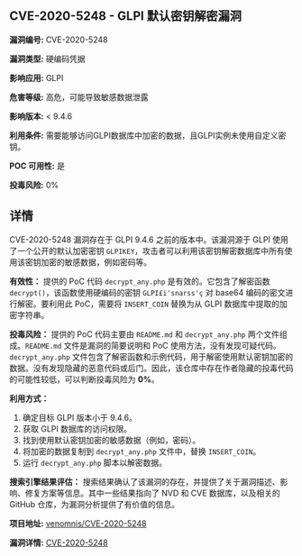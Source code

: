 ## CVE-2020-5248 - GLPI 默认密钥解密漏洞

**漏洞编号:** CVE-2020-5248

**漏洞类型:** 硬编码凭据

**影响应用:** GLPI

**危害等级:** 高危，可能导致敏感数据泄露

**影响版本:** < 9.4.6

**利用条件:** 需要能够访问GLPI数据库中加密的数据，且GLPI实例未使用自定义密钥。

**POC 可用性:** 是

**投毒风险:** 0%

## 详情

CVE-2020-5248 漏洞存在于 GLPI 9.4.6 之前的版本中。该漏洞源于 GLPI 使用了一个公开的默认加密密钥 `GLPIKEY`，攻击者可以利用该密钥解密数据库中所有使用该密钥加密的敏感数据，例如密码等。

**有效性：**
提供的 PoC 代码 `decrypt_any.php` 是有效的。它包含了解密函数 `decrypt()`，该函数使用硬编码的密钥 `GLPI£i'snarss'ç` 对 base64 编码的密文进行解密。要利用此 PoC，需要将 `INSERT_COIN` 替换为从 GLPI 数据库中提取的加密字符串。

**投毒风险：**
提供的 PoC 代码主要由 `README.md` 和 `decrypt_any.php` 两个文件组成。`README.md` 文件是漏洞的简要说明和 PoC 使用方法，没有发现可疑代码。`decrypt_any.php` 文件包含了解密函数和示例代码，用于解密使用默认密钥加密的数据。没有发现隐藏的恶意代码或后门。因此，该仓库中存在作者隐藏的投毒代码的可能性较低，可以判断投毒风险为 **0%**。

**利用方式：**
1.  确定目标 GLPI 版本小于 9.4.6。
2.  获取 GLPI 数据库的访问权限。
3.  找到使用默认密钥加密的敏感数据（例如，密码）。
4.  将加密的数据复制到 `decrypt_any.php` 文件中，替换 `INSERT_COIN`。
5.  运行 `decrypt_any.php` 脚本以解密数据。

**搜索引擎结果评估：**
搜索结果确认了该漏洞的存在，并提供了关于漏洞描述、影响、修复方案等信息。其中一些结果指向了 NVD 和 CVE 数据库，以及相关的 GitHub 仓库，为漏洞分析提供了有价值的信息。

**项目地址:** [venomnis/CVE-2020-5248](https://github.com/venomnis/CVE-2020-5248)

**漏洞详情:** [CVE-2020-5248](https://nvd.nist.gov/vuln/detail/CVE-2020-5248)